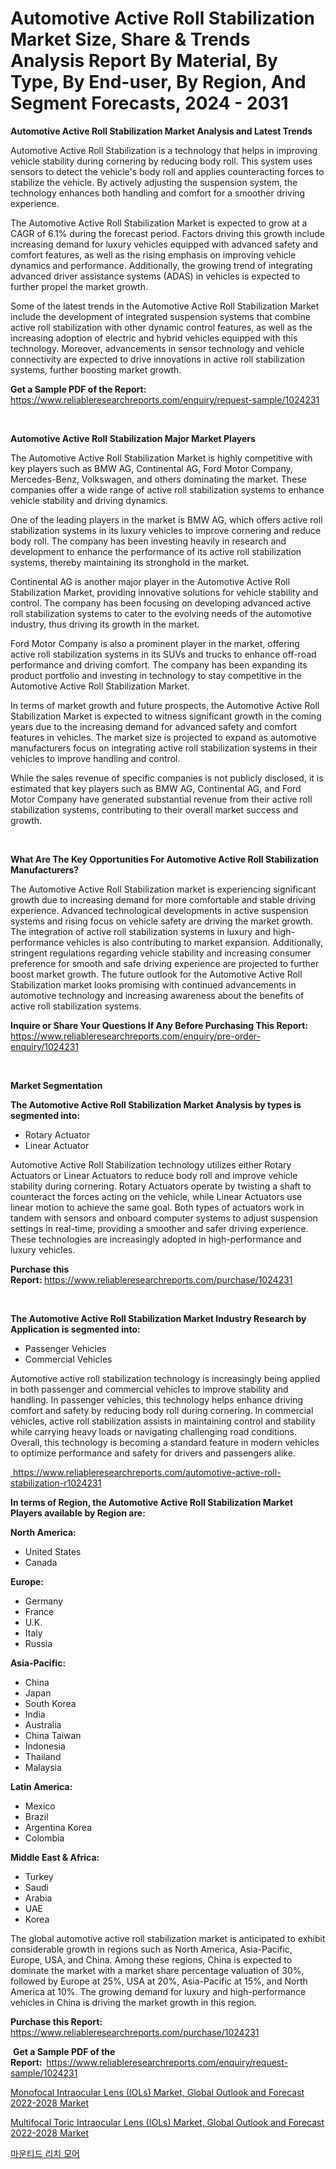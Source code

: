 <p><h1>Automotive Active Roll Stabilization Market Size, Share & Trends Analysis Report By Material, By Type, By End-user, By Region, And Segment Forecasts, 2024 - 2031</h1></p><p><strong>Automotive Active Roll Stabilization Market Analysis and Latest Trends</strong></p>
<p><p>Automotive Active Roll Stabilization is a technology that helps in improving vehicle stability during cornering by reducing body roll. This system uses sensors to detect the vehicle's body roll and applies counteracting forces to stabilize the vehicle. By actively adjusting the suspension system, the technology enhances both handling and comfort for a smoother driving experience.</p><p>The Automotive Active Roll Stabilization Market is expected to grow at a CAGR of 6.1% during the forecast period. Factors driving this growth include increasing demand for luxury vehicles equipped with advanced safety and comfort features, as well as the rising emphasis on improving vehicle dynamics and performance. Additionally, the growing trend of integrating advanced driver assistance systems (ADAS) in vehicles is expected to further propel the market growth.</p><p>Some of the latest trends in the Automotive Active Roll Stabilization Market include the development of integrated suspension systems that combine active roll stabilization with other dynamic control features, as well as the increasing adoption of electric and hybrid vehicles equipped with this technology. Moreover, advancements in sensor technology and vehicle connectivity are expected to drive innovations in active roll stabilization systems, further boosting market growth.</p></p>
<p><strong>Get a Sample PDF of the Report:&nbsp;</strong> <a href="https://www.reliableresearchreports.com/enquiry/request-sample/1024231">https://www.reliableresearchreports.com/enquiry/request-sample/1024231</a></p>
<p>&nbsp;</p>
<p><strong>Automotive Active Roll Stabilization Major Market Players</strong></p>
<p><p>The Automotive Active Roll Stabilization Market is highly competitive with key players such as BMW AG, Continental AG, Ford Motor Company, Mercedes-Benz, Volkswagen, and others dominating the market. These companies offer a wide range of active roll stabilization systems to enhance vehicle stability and driving dynamics.</p><p>One of the leading players in the market is BMW AG, which offers active roll stabilization systems in its luxury vehicles to improve cornering and reduce body roll. The company has been investing heavily in research and development to enhance the performance of its active roll stabilization systems, thereby maintaining its stronghold in the market.</p><p>Continental AG is another major player in the Automotive Active Roll Stabilization Market, providing innovative solutions for vehicle stability and control. The company has been focusing on developing advanced active roll stabilization systems to cater to the evolving needs of the automotive industry, thus driving its growth in the market.</p><p>Ford Motor Company is also a prominent player in the market, offering active roll stabilization systems in its SUVs and trucks to enhance off-road performance and driving comfort. The company has been expanding its product portfolio and investing in technology to stay competitive in the Automotive Active Roll Stabilization Market.</p><p>In terms of market growth and future prospects, the Automotive Active Roll Stabilization Market is expected to witness significant growth in the coming years due to the increasing demand for advanced safety and comfort features in vehicles. The market size is projected to expand as automotive manufacturers focus on integrating active roll stabilization systems in their vehicles to improve handling and control.</p><p>While the sales revenue of specific companies is not publicly disclosed, it is estimated that key players such as BMW AG, Continental AG, and Ford Motor Company have generated substantial revenue from their active roll stabilization systems, contributing to their overall market success and growth.</p></p>
<p>&nbsp;</p>
<p><strong>What Are The Key Opportunities For Automotive Active Roll Stabilization Manufacturers?</strong></p>
<p><p>The Automotive Active Roll Stabilization market is experiencing significant growth due to increasing demand for more comfortable and stable driving experience. Advanced technological developments in active suspension systems and rising focus on vehicle safety are driving the market growth. The integration of active roll stabilization systems in luxury and high-performance vehicles is also contributing to market expansion. Additionally, stringent regulations regarding vehicle stability and increasing consumer preference for smooth and safe driving experience are projected to further boost market growth. The future outlook for the Automotive Active Roll Stabilization market looks promising with continued advancements in automotive technology and increasing awareness about the benefits of active roll stabilization systems.</p></p>
<p><strong>Inquire or Share Your Questions If Any Before Purchasing This Report:</strong> <a href="https://www.reliableresearchreports.com/enquiry/pre-order-enquiry/1024231">https://www.reliableresearchreports.com/enquiry/pre-order-enquiry/1024231</a></p>
<p>&nbsp;</p>
<p><strong>Market Segmentation</strong></p>
<p><strong>The Automotive Active Roll Stabilization Market Analysis by types is segmented into:</strong></p>
<p><ul><li>Rotary Actuator</li><li>Linear Actuator</li></ul></p>
<p><p>Automotive Active Roll Stabilization technology utilizes either Rotary Actuators or Linear Actuators to reduce body roll and improve vehicle stability during cornering. Rotary Actuators operate by twisting a shaft to counteract the forces acting on the vehicle, while Linear Actuators use linear motion to achieve the same goal. Both types of actuators work in tandem with sensors and onboard computer systems to adjust suspension settings in real-time, providing a smoother and safer driving experience. These technologies are increasingly adopted in high-performance and luxury vehicles.</p></p>
<p><strong>Purchase this Report:&nbsp;</strong><a href="https://www.reliableresearchreports.com/purchase/1024231">https://www.reliableresearchreports.com/purchase/1024231</a></p>
<p>&nbsp;</p>
<p><strong>The Automotive Active Roll Stabilization Market Industry Research by Application is segmented into:</strong></p>
<p><ul><li>Passenger Vehicles</li><li>Commercial Vehicles</li></ul></p>
<p><p>Automotive active roll stabilization technology is increasingly being applied in both passenger and commercial vehicles to improve stability and handling. In passenger vehicles, this technology helps enhance driving comfort and safety by reducing body roll during cornering. In commercial vehicles, active roll stabilization assists in maintaining control and stability while carrying heavy loads or navigating challenging road conditions. Overall, this technology is becoming a standard feature in modern vehicles to optimize performance and safety for drivers and passengers alike.</p></p>
<p><a href="https://www.reliableresearchreports.com/automotive-active-roll-stabilization-r1024231">&nbsp;https://www.reliableresearchreports.com/automotive-active-roll-stabilization-r1024231</a></p>
<p><strong>In terms of Region, the Automotive Active Roll Stabilization Market Players available by Region are:</strong></p>
<p>
    <p> <strong> North America: </strong>
        <ul>
            <li>United States</li>
            <li>Canada</li>
        </ul>
        </p> 
    <p> <strong> Europe: </strong>
        <ul>
            <li>Germany</li>
            <li>France</li>
            <li>U.K.</li>
            <li>Italy</li>
            <li>Russia</li>
        </ul>
        </p> 
    <p> <strong> Asia-Pacific: </strong>
        <ul>
            <li>China</li>
            <li>Japan</li>
            <li>South Korea</li>
            <li>India</li>
            <li>Australia</li>
            <li>China Taiwan</li>
            <li>Indonesia</li>
            <li>Thailand</li>
            <li>Malaysia</li>
        </ul>
        </p> 
    <p> <strong> Latin America: </strong>
        <ul>
            <li>Mexico</li>
            <li>Brazil</li>
            <li>Argentina Korea</li>
            <li>Colombia</li>
        </ul>
        </p> 
    <p> <strong> Middle East & Africa: </strong>
        <ul>
            <li>Turkey</li>
            <li>Saudi</li>
            <li>Arabia</li>
            <li>UAE</li>
            <li>Korea</li>
        </ul>
    </p>
    </p>
<p><p>The global automotive active roll stabilization market is anticipated to exhibit considerable growth in regions such as North America, Asia-Pacific, Europe, USA, and China. Among these regions, China is expected to dominate the market with a market share percentage valuation of 30%, followed by Europe at 25%, USA at 20%, Asia-Pacific at 15%, and North America at 10%. The growing demand for luxury and high-performance vehicles in China is driving the market growth in this region.</p></p>
<p><strong>Purchase this Report: </strong><a href="https://www.reliableresearchreports.com/purchase/1024231">https://www.reliableresearchreports.com/purchase/1024231</a></p>
<p>&nbsp;<strong>Get a Sample PDF of the Report:&nbsp;&nbsp;</strong><a href="https://www.reliableresearchreports.com/enquiry/request-sample/1024231">https://www.reliableresearchreports.com/enquiry/request-sample/1024231</a></p>
<p><strong></strong></p>
<p><p><a href="https://github.com/widyafarer/Market-Research-Report-List-1/blob/main/monofocal-intraocular-lens-iols-market-global-outlook-and-forecast-2022-2028-market.md">Monofocal Intraocular Lens (IOLs) Market, Global Outlook and Forecast 2022-2028 Market</a></p><p><a href="https://github.com/GroverBarry/Market-Research-Report-List-6/blob/main/multifocal-toric-intraocular-lens-iols-market-global-outlook-and-forecast-2022-2028-market.md">Multifocal Toric Intraocular Lens (IOLs) Market, Global Outlook and Forecast 2022-2028 Market</a></p><p><a href="https://github.com/admichael111/Market-Research-Report-List-1/blob/main/9526675125142.md">마운티드 리치 모어</a></p></p>